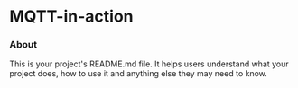 MQTT-in-action
==============

### About

This is your project's README.md file. It helps users understand what your
project does, how to use it and anything else they may need to know.